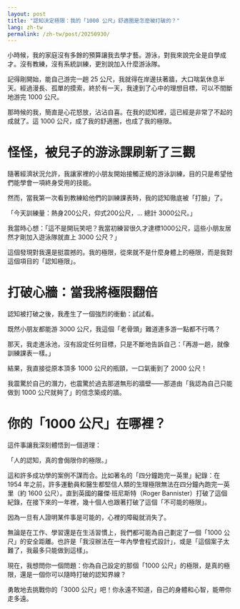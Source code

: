 ```yaml
---
layout: post
title: "認知決定極限：我的「1000 公尺」舒適圈是怎麼被打破的？"
lang: zh-tw
permalink: /zh-tw/post/20250930/
---
```

小時候，我的家庭沒有多餘的預算讓我去學才藝。游泳，對我來說完全是自學成才。沒有教練，沒有系統訓練，更別說加入什麼游泳隊。

記得剛開始，能自己游完一趟 25 公尺，我就得在岸邊扶著牆，大口喘氣休息半天。經過漫長、孤單的摸索，終於有一天，我達到了心中的理想目標，可以不間斷地游完 1000 公尺。

那時候的我，簡直是心花怒放，沾沾自喜。在我的認知裡，這已經是非常了不起的成就了。這 1000 公尺，成了我的舒適圈，也成了我的極限。

# 怪怪，被兒子的游泳課刷新了三觀

隨著經濟狀況允許，我讓家裡的小朋友開始接觸正規的游泳訓練，目的只是希望他們能學會一項終身受用的技能。

然而，當我第一次看到教練給他們的訓練課表時，我的認知徹底被「打臉」了。

「今天訓練量：熱身200公尺，仰式200公尺，… 總計 3000公尺。」

我當時心想：「這不是開玩笑吧？我當初練習很久才達標1000公尺，這些小朋友居然才剛加入遊泳隊就直上 3000 公尺？」

這個發現對我還是挺震撼的。我的極限，從來就不是什麼身體上的極限，而是我對這個項目的「認知極限」。

# 打破心牆：當我將極限翻倍

認知被打破之後，我產生了一個強烈的衝動：試試看。

既然小朋友都能游 3000 公尺，我這個「老骨頭」難道連多游一點都不行嗎？

那天，我走進泳池，沒有設定任何目標，只是不斷地告訴自己：「再游一趟，就像訓練課表一樣。」

結果，我直接從原本頂多 1000 公尺的瓶頸，一口氣衝到了 2000 公尺！

我震驚於自己的潛力，也震驚於過去那道無形的牆壁——那道由「我認為自己只能做到 1000 公尺就夠了」的信念築成的牆。

# 你的「1000 公尺」在哪裡？

這件事讓我深刻體悟到一個道理：

「人的認知，真的會侷限你的極限。」

這和許多成功學的案例不謀而合。比如著名的「四分鐘跑完一英里」紀錄：在 1954 年之前，許多運動員和醫生都堅信人類的生理極限無法在四分鐘內跑完一英里（約 1600 公尺）。直到英國的羅傑·班尼斯特（Roger Bannister）打破了這個紀錄，在接下來的一年裡，幾十個人也跟著打破了這個「不可能的極限」。

因為一旦有人證明某件事是可能的，心裡的障礙就消失了。

無論是在工作、學習還是在生活習慣上，我們都可能為自己劃定了一個「1000 公尺」的安全距離。也許是「我沒辦法在一年內學會程式設計」，或是「這個案子太難了，我最多只能做到這樣」。

現在，我想問你一個問題：你為自己設定的那個「1000 公尺」的極限，是真的極限，還是一個你可以隨時打破的認知界線？

勇敢地去挑戰你的「3000 公尺」吧！你永遠不知道，自己的身體和心智，能帶你走多遠。